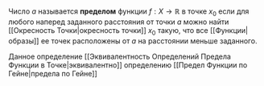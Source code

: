 Число $a$ называется **пределом** функции $f: X \rightarrow \mathbb{R}$ в точке $x_0$ если для любого наперед заданного расстояния от точки $a$ можно найти [[Окресность Точки|окресность точки]] $x_0$ такую, что все [[Функции|образы]] ее точек расположены от $a$ на расстоянии меньше заданного. 

Данное определение [[Эквивалентность Определений Предела Функции в Точке|эквивалентно]] определению [[Предел Функции по Гейне|предела по Гейне]]
